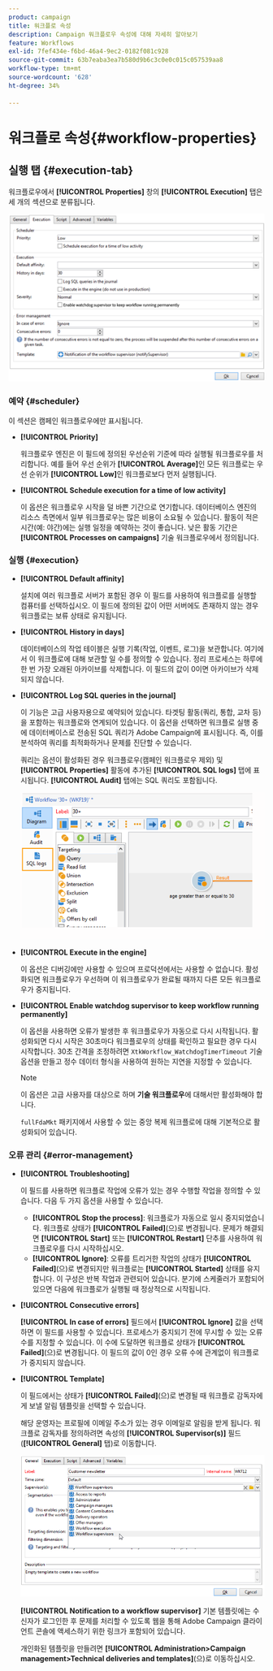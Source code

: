 ```yaml
---
product: campaign
title: 워크플로 속성
description: Campaign 워크플로우 속성에 대해 자세히 알아보기
feature: Workflows
exl-id: 7fef434e-f6bd-46a4-9ec2-0182f081c928
source-git-commit: 63b7eaba3ea7b580d9b6c3c0e0c015c057539aa8
workflow-type: tm+mt
source-wordcount: '628'
ht-degree: 34%

---
```


# 워크플로 속성{#workflow-properties}

## 실행 탭 {#execution-tab}

워크플로우에서 **[!UICONTROL Properties]** 창의 **[!UICONTROL Execution]** 탭은 세 개의 섹션으로 분류됩니다.

![](assets/wf_execution_tab.png)

### 예약 {#scheduler}

이 섹션은 캠페인 워크플로우에만 표시됩니다.

* **[!UICONTROL Priority]**

  워크플로우 엔진은 이 필드에 정의된 우선순위 기준에 따라 실행될 워크플로우를 처리합니다. 예를 들어 우선 순위가 **[!UICONTROL Average]**&#x200B;인 모든 워크플로는 우선 순위가 **[!UICONTROL Low]**&#x200B;인 워크플로보다 먼저 실행됩니다.

* **[!UICONTROL Schedule execution for a time of low activity]**

  이 옵션은 워크플로우 시작을 덜 바쁜 기간으로 연기합니다. 데이터베이스 엔진의 리소스 측면에서 일부 워크플로우는 많은 비용이 소요될 수 있습니다. 활동이 적은 시간(예: 야간)에는 실행 일정을 예약하는 것이 좋습니다. 낮은 활동 기간은 **[!UICONTROL Processes on campaigns]** 기술 워크플로우에서 정의됩니다.

### 실행 {#execution}

* **[!UICONTROL Default affinity]**

  설치에 여러 워크플로 서버가 포함된 경우 이 필드를 사용하여 워크플로를 실행할 컴퓨터를 선택하십시오. 이 필드에 정의된 값이 어떤 서버에도 존재하지 않는 경우 워크플로는 보류 상태로 유지됩니다.

* **[!UICONTROL History in days]**

  데이터베이스의 작업 테이블은 실행 기록(작업, 이벤트, 로그)을 보관합니다. 여기에서 이 워크플로에 대해 보관할 일 수를 정의할 수 있습니다. 정리 프로세스는 하루에 한 번 가장 오래된 아카이브를 삭제합니다. 이 필드의 값이 0이면 아카이브가 삭제되지 않습니다.

* **[!UICONTROL Log SQL queries in the journal]**

  이 기능은 고급 사용자용으로 예약되어 있습니다. 타겟팅 활동(쿼리, 통합, 교차 등)을 포함하는 워크플로와 연계되어 있습니다. 이 옵션을 선택하면 워크플로 실행 중에 데이터베이스로 전송된 SQL 쿼리가 Adobe Campaign에 표시됩니다. 즉, 이를 분석하여 쿼리를 최적화하거나 문제를 진단할 수 있습니다.

  쿼리는 옵션이 활성화된 경우 워크플로우(캠페인 워크플로우 제외) 및 **[!UICONTROL Properties]** 활동에 추가된 **[!UICONTROL SQL logs]** 탭에 표시됩니다. **[!UICONTROL Audit]** 탭에는 SQL 쿼리도 포함됩니다.

  ![](assets/wf_tab_log_sql.png)

* **[!UICONTROL Execute in the engine]**

  이 옵션은 디버깅에만 사용할 수 있으며 프로덕션에서는 사용할 수 없습니다. 활성화되면 워크플로우가 우선하며 이 워크플로우가 완료될 때까지 다른 모든 워크플로우가 중지됩니다.

* **[!UICONTROL Enable watchdog supervisor to keep workflow running permanently]**

  이 옵션을 사용하면 오류가 발생한 후 워크플로우가 자동으로 다시 시작됩니다. 활성화되면 다시 시작은 30초마다 워크플로우의 상태를 확인하고 필요한 경우 다시 시작합니다. 30초 간격을 조정하려면 `XtkWorkflow_WatchdogTimerTimeout` 기술 옵션을 만들고 정수 데이터 형식을 사용하여 원하는 지연을 지정할 수 있습니다.

  >[!NOTE]
  >
  >이 옵션은 고급 사용자를 대상으로 하며 **기술 워크플로우**&#x200B;에 대해서만 활성화해야 합니다.
  >
  >`fullFdaMkt` 패키지에서 사용할 수 있는 중앙 복제 워크플로에 대해 기본적으로 활성화되어 있습니다.

### 오류 관리 {#error-management}

* **[!UICONTROL Troubleshooting]**

  이 필드를 사용하면 워크플로 작업에 오류가 있는 경우 수행할 작업을 정의할 수 있습니다. 다음 두 가지 옵션을 사용할 수 있습니다.

   * **[!UICONTROL Stop the process]**: 워크플로가 자동으로 일시 중지되었습니다. 워크플로 상태가 **[!UICONTROL Failed]**(으)로 변경됩니다. 문제가 해결되면 **[!UICONTROL Start]** 또는 **[!UICONTROL Restart]** 단추를 사용하여 워크플로우를 다시 시작하십시오.
   * **[!UICONTROL Ignore]**: 오류를 트리거한 작업의 상태가 **[!UICONTROL Failed]**(으)로 변경되지만 워크플로는 **[!UICONTROL Started]** 상태를 유지합니다. 이 구성은 반복 작업과 관련되어 있습니다. 분기에 스케줄러가 포함되어 있으면 다음에 워크플로가 실행될 때 정상적으로 시작됩니다.

* **[!UICONTROL Consecutive errors]**

  **[!UICONTROL In case of errors]** 필드에서 **[!UICONTROL Ignore]** 값을 선택하면 이 필드를 사용할 수 있습니다. 프로세스가 중지되기 전에 무시할 수 있는 오류 수를 지정할 수 있습니다. 이 수에 도달하면 워크플로 상태가 **[!UICONTROL Failed]**(으)로 변경됩니다. 이 필드의 값이 0인 경우 오류 수에 관계없이 워크플로가 중지되지 않습니다.

* **[!UICONTROL Template]**

  이 필드에서는 상태가 **[!UICONTROL Failed]**(으)로 변경될 때 워크플로 감독자에게 보낼 알림 템플릿을 선택할 수 있습니다.

  해당 운영자는 프로필에 이메일 주소가 있는 경우 이메일로 알림을 받게 됩니다. 워크플로 감독자를 정의하려면 속성의 **[!UICONTROL Supervisor(s)]** 필드(**[!UICONTROL General]** 탭)로 이동합니다.

  ![](assets/wf-properties_select-supervisors.png)

  **[!UICONTROL Notification to a workflow supervisor]** 기본 템플릿에는 수신자가 로그인한 후 문제를 처리할 수 있도록 웹을 통해 Adobe Campaign 클라이언트 콘솔에 액세스하기 위한 링크가 포함되어 있습니다.

  개인화된 템플릿을 만들려면 **[!UICONTROL Administration>Campaign management>Technical deliveries and templates]**(으)로 이동하십시오.
